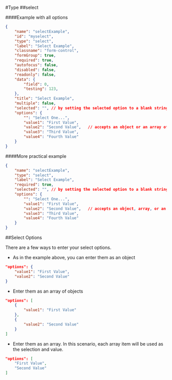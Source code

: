 #Type
##select

####Example with all options

```json
{
    "name": "selectExample",
    "id": "myselect",
    "type": "select",
    "label": "Select Example",
    "classname": "form-control",
    "formGroup": true,
    "required": true,
    "autofocus": false,
    "disabled": false,
    "readonly": false,
    "data": {
        "field": 0,
        "testing": 123,
    },
    "title": "Select Example",
    "multiple": false,
    "selected": "", // by setting the selected option to a blank string, we are selecting the blank value in the options object below
    "options": { 
        "": "Select One...",
        "value1": "First Value",
        "value2": "Second Value",   // accepts an object or an array of objects
        "value3": "Third Value",
        "value4": "Fourth Value"
    }
}
```

####More practical example

```json
{
    "name": "selectExample",
    "type": "select",
    "label": "Select Example",
    "required": true,
    "selected": "", // by setting the selected option to a blank string, we are selecting the blank value in the options object below
    "options": { 
        "": "Select One...",
        "value1": "First Value",
        "value2": "Second Value",   // accepts an object, array, or an array of objects
        "value3": "Third Value",
        "value4": "Fourth Value"
    }
}
```

##Select Options

There are a few ways to enter your select options.

- As in the example above, you can enter them as an object

```json
"options": {
    "value1": "First Value",
    "value2": "Second Value"
}
```

- Enter them as an array of objects

```json
"options": [
    {
        "value1": "First Value"   
    },
    {
        "value2": "Second Value"
    }
]
```

- Enter them as an array. In this scenario, each array item will be used as the selection and value.

```json
"options": [
    "First Value",
    "Second Value"   
]
```